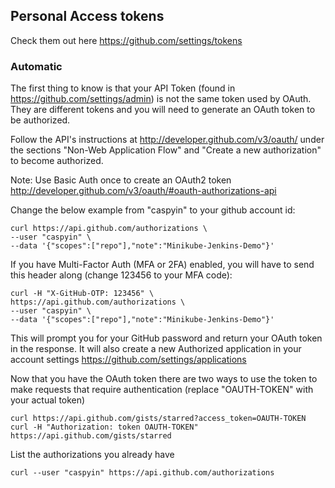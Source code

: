 ## Personal Access tokens

Check them out here https://github.com/settings/tokens

### Automatic

The first thing to know is that your API Token (found in https://github.com/settings/admin) is not the same token used by OAuth. They are different tokens and you will need to generate an OAuth token to be authorized.

Follow the API's instructions at http://developer.github.com/v3/oauth/ under the sections "Non-Web Application Flow" and "Create a new authorization" to become authorized.

Note: Use Basic Auth once to create an OAuth2 token http://developer.github.com/v3/oauth/#oauth-authorizations-api

Change the below example from "caspyin" to your github account id:

    curl https://api.github.com/authorizations \
    --user "caspyin" \
    --data '{"scopes":["repo"],"note":"Minikube-Jenkins-Demo"}'

If you have Multi-Factor Auth (MFA or 2FA) enabled, you will have to send this header along (change 123456 to your MFA code):

    curl -H "X-GitHub-OTP: 123456" \
    https://api.github.com/authorizations \
    --user "caspyin" \
    --data '{"scopes":["repo"],"note":"Minikube-Jenkins-Demo"}'

This will prompt you for your GitHub password and return your OAuth token in the response. It will also create a new Authorized application in your account settings https://github.com/settings/applications

Now that you have the OAuth token there are two ways to use the token to make requests that require authentication (replace "OAUTH-TOKEN" with your actual token)

    curl https://api.github.com/gists/starred?access_token=OAUTH-TOKEN
    curl -H "Authorization: token OAUTH-TOKEN" https://api.github.com/gists/starred

List the authorizations you already have

    curl --user "caspyin" https://api.github.com/authorizations

